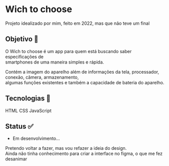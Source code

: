 # Wich to choose
Projeto idealizado por mim, feito em 2022, mas que não teve um final <br> 

## Objetivo 🎯
O Wich to choose é um app para quem está buscando saber especificações de <br>
smartphones de uma maneira simples e rápida.

Contém a imagem do aparelho além de informações da tela, processador, conexão, câmera, armazenamento, <br>
algumas funções existentes e também a capacidade de bateria do aparelho.

## Tecnologias 📌
HTML
CSS
JavaScript

## Status ✅
- Em desenvolvimento...

Pretendo voltar a fazer, mas vou refazer a ideia do design. <br>
Ainda não tinha conhecimento para criar a interface no figma, o que me fez desanimar
